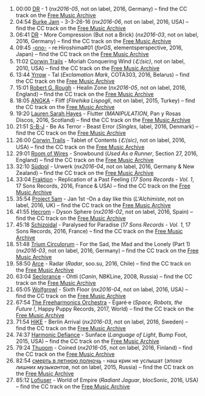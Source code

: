 1. 00:00 [DR](https://musicbrainz.org/artist/827d1797-97c1-481f-8113-4f76416e5ed9) - 1 (_nx2016-05_, not on label, 2016, Germany) – find the CC track on the [Free Music Archive](http://freemusicarchive.org/music/DR/nx2016-05/nx2016-05B_06)
1. 04:54 [Burke Jam](https://musicbrainz.org/artist/c2afefff-6d6c-478a-8260-49f77ab82a5e) - 3-3-26-16 (_nx2016-06_, not on label, 2016, USA) – find the CC track on the [Free Music Archive](http://freemusicarchive.org/music/Burke_Jam/nx2016-06/nx2016-06B_02)
1. 06:41 [DR](https://musicbrainz.org/artist/827d1797-97c1-481f-8113-4f76416e5ed9) - More Compression (But not a Brick) (_nx2016-03_, not on label, 2016, Germany) – find the CC track on the [Free Music Archive](http://freemusicarchive.org/music/DR/nx2016-03/nx2016-03B_05)
1. 09:45 [-ono-](https://musicbrainz.org/artist/c5fcabb2-778a-4ae4-9c4e-7552c8bddb2d) - re:Hiroshima#01 (_forGS_, elementsperspective, 2016, Japan) – find the CC track on the [Free Music Archive](http://freemusicarchive.org/music/ono/forGS/ono_-_forGS_-_01_re-Hiroshima01)
1. 11:02 [Corwin Trails](https://musicbrainz.org/artist/9655a38b-ea1e-4d4c-856e-c925da1089af) - Moriah Conquering Wind (_む​(​sic)_, not on label, 2010, USA) – find the CC track on the [Free Music Archive](http://freemusicarchive.org/music/Corwin_Trails/sic/Moriah_Conquering_Wind)
1. 13:44 [Yrrow](https://musicbrainz.org/artist/2d973362-b610-4755-8913-1f19b8ec43f3) - Tal (_Exclamation Mark_, COTA303, 2016, Belarus) – find the CC track on the [Free Music Archive](http://freemusicarchive.org/music/Yrrow/Exclamation_Mark/02_Yrrow_-Tal)
1. 15:01 [Robert G. Rough](https://musicbrainz.org/artist/dc4fb009-b7fc-4dc3-a855-0061610e61a6) - Healin Zone (_nx2016-05_, not on label, 2016, England) – find the CC track on the [Free Music Archive](f/nx2016-05/nx2016-05B_03)
1. 18:05 [ANGKA](https://musicbrainz.org/artist/1f7c3a17-8b03-439e-839a-fc3efb9b382a) - Fliff (_Flirehika Lispogli_, not on label, 2015, Turkey) – find the CC track on the [Free Music Archive](http://freemusicarchive.org/music/ANGKA/Flirehika_Lispogli/ANGKA_-_Flirehika_Lispogli_-_01_Fliff)
1. 19:20 [Lauren Sarah Hayes](https://musicbrainz.org/artist/0e891f37-0f4f-4ca0-adda-ed547bf9520e) - Flutter (_MANIPULATION_, Pan y Rosas Discos, 2016, Scotland) – find the CC track on the [Free Music Archive](http://freemusicarchive.org/music/Lauren_Sarah_Hayes/MANIPULATION/)
1. 21:51 [S-B-J](https://musicbrainz.org/artist/48b15b95-66c9-4268-8f07-b52bcdf28d97) - Be As Terror - Beast Error (_Singles_, label, 2016, Denmark) – find the CC track on the [Free Music Archive](http://freemusicarchive.org/music/S-B-J/Singles_1952/S-B-J_-_03_-__Be_As_Terror_-_Beast_Error)
1. 26:00 [Corwin Trails](https://musicbrainz.org/artist/9655a38b-ea1e-4d4c-856e-c925da1089af) - Tablet of Contents (_む​(​sic)_, not on label, 2016, USA) – find the CC track on the [Free Music Archive](http://freemusicarchive.org/music/Corwin_Trails/sic/Tablet_of_Contents)
1. 29:01 [Room of Wires](https://musicbrainz.org/artist/ef7aa6b0-8cc4-46d2-9406-eae417fd0e27) - Snowbound (_Used As a Runner_, Section 27, 2016, England) – find the CC track on the [Free Music Archive](http://freemusicarchive.org/music/Room_Of_Wires/Used_As_a_Runner/Room_of_Wires_-_Used_As_a_Runner_-_03_Snowbound)
1. 32:10 [Südpol](https://musicbrainz.org/artist/4e71031a-f01d-44e6-96e6-bc55fb71dd25) - Urwerk (_nx2016-04_, not on label, 2016, Germany & New Zealand) – find the CC track on the [Free Music Archive](http://freemusicarchive.org/music/Sdpol/nx2016-04/nx2016-04B_01)
1. 33:04 [Fraktion](https://musicbrainz.org/artist/e09c9c72-c403-4c15-9a8d-bc7797a84250) - Replication of a Past Feeling (_17 Sons Records - Vol. 1_, 17 Sons Records, 2016, France & USA) – find the CC track on the [Free Music Archive](http://freemusicarchive.org/music/Formika/17_Sons_Records_-_Vol_1/02_-_Transfer)
1. 35:54 [Project 5am](https://musicbrainz.org/artist/2f78086c-aa1c-4fe6-acf8-bf08a9ef764f) - Jan 1st -On a day like this (_L'Alchimiste_, not on label, 2016, UK) – find the CC track on the [Free Music Archive](http://freemusicarchive.org/music/Project_5am/LAlchimiste/02_Jan_1st_-On_a_day_like_this)
1. 41:55 [Hecrom](https://musicbrainz.org/artist/8e3ba0e1-a981-4a93-a317-e62e810eacdf) - Dyson Sphere (_nx2016-02_, not on label, 2016, Spain) – find the CC track on the [Free Music Archive](http://freemusicarchive.org/music/Hecrom/nx2016-02/nx2016-02B_01)
1. 45:18 [Schizoidal](https://musicbrainz.org/artist/fadc7a21-e5af-4825-99a3-2c02d1899910) - Paralysed for Paradise (_17 Sons Records - Vol. 1_, 17 Sons Records, 2016, France) – find the CC track on the [Free Music Archive](http://freemusicarchive.org/music/Schizoidal/17_Sons_Records_-_Vol_1/08_-_Paralysed_for_paradise)
1. 51:48 [Trium Circulorum](https://musicbrainz.org/artist/2965f9e8-6d29-42d3-a6d6-d63635fbc052) - For the Sad, the Mad and the Lonely (Part 1) (_nx2016-03_, not on label, 2016, Germany) – find the CC track on the [Free Music Archive](http://freemusicarchive.org/music/Trium_Circulorum/nx2016-03/nx2016-03A_06)
1. 58:50 [Arce](https://musicbrainz.org/artist/dc4d5a7d-dfd8-4f0e-97bb-311f7e3a7edc) - Radar (_Radar_, soo.su, 2016, Chile) – find the CC track on the [Free Music Archive](http://freemusicarchive.org/music/Arce/Radar/01_Arce-Radar)
1. 63:04 [Seclorance](https://musicbrainz.org/artist/ff0016ce-07fa-4a3a-9c2e-9bc34d317297) - Ohtli (_Canin_, NBKLine, 2008, Russia) – find the CC track on the [Free Music Archive](http://freemusicarchive.org/music/Seclorance/Canin/Seclorance_-_Canin_-_06_Ohtli)
1. 65:05 [Wolfgrowl](https://musicbrainz.org/artist/023d1de8-0bdb-40e2-adcb-3a1fb0cab95f) - Sixth Floor (_nx2016-04_, not on label, 2016, USA) – find the CC track on the [Free Music Archive](http://freemusicarchive.org/music/Wolfgrowl/nx2016-04/nx2016-04A_04)
1. 67:54 [The Freeharmonics Orchestra](https://musicbrainz.org/artist/585c6930-b73a-490a-b183-7503a4ed365f) - Égaré·e (_Space, Robots, the Future !_, Happy Puppy Records, 2017, World) – find the CC track on the [Free Music Archive](http://freemusicarchive.org/music/The_Freeharmonic_Orchestra/Space_Robots_the_Future/20_-_gare)
1. 71:54 [HiKE](https://musicbrainz.org/artist/898f35d0-04ce-43f2-8aec-951c3c5b06f0) - Berlin Arrival (_nx2016-03_, not on label, 2016, Sweden) – find the CC track on the [Free Music Archive](http://freemusicarchive.org/music/HiKE/nx2016-03/nx2016-03A_05)
1. 74:37 [Harmonic Defiance](https://musicbrainz.org/artist/f7f726a0-9ef3-4bdf-8bc4-ec549485495a) - Sunface (_Language of Light_, Bump Foot, 2015, USA) – find the CC track on the [Free Music Archive](http://freemusicarchive.org/music/Harmonic_Defiance/Language_of_Light/bump201_04-harmonic_defiance-sunface)
1. 79:24 [Thuoom](https://musicbrainz.org/artist/122b6989-dc03-4dc2-b037-fdb4a745d20e) - Coined (_nx2016-05_, not on label, 2016, Finland) – find the CC track on the [Free Music Archive](http://freemusicarchive.org/music/Thuoom/nx2016-05/nx2016-05A_06)
1. 82:54 [смерть в летнюю полночь](https://musicbrainz.org/artist/af86b061-03ec-4e16-b06e-8e90ce161a20) - наш крик не услышат (_эпоха лишних музыкантов_, not on label, 2015, Russia) – find the CC track on the [Free Music Archive](http://freemusicarchive.org/music/Death_In_The_Summer_Midnight/___1586/____-____-_06____)
1. 85:12 [Lofiuser](https://musicbrainz.org/artist/cb348bae-d7ea-44bf-b6d2-6ce4f60d9c78) - World of Empire (_Radiant Jaguar_, blocSonic, 2016, USA) – find the CC track on the [Free Music Archive](http://freemusicarchive.org/music/Lofiuser_1335/Radiant_Jaguar/05_-_World_of_Empire)